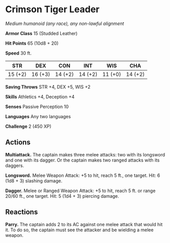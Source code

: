 # Crimson Tiger Leader
*Medium humanoid (any race), any non-lawful alignment*

**Armor Class** 15 (Studded Leather)

**Hit Points** 65 (10d8 + 20)

**Speed** 30 ft.

**STR**|**DEX**|**CON**|**INT**|**WIS**|**CHA**
-------|-------|-------|-------|-------|-------
15 (+2)|16 (+3)|14 (+2)|14 (+2)|11 (+0)|14 (+2)

**Saving Throws** STR +4, DEX +5, WIS +2

**Skills** Athletics +4, Deception +4

**Senses** Passive Perception 10

**Languages** Any two languages

**Challenge** 2 (450 XP)

## Actions
**Multiattack.** The captain makes three melee attacks: two with its longsword and one with its dagger. Or the captain makes two ranged attacks with its daggers.

**Longsword.** Melee Weapon Attack: +5 to hit, reach 5 ft., one target. Hit: 6 (1d8 + 3) slashing damage.

**Dagger.** Melee or Ranged Weapon Attack: +5 to hit, reach 5 ft. or range 20/60 ft., one target. Hit: 5 (1d4 + 3) piercing damage.

## Reactions
**Parry.** The captain adds 2 to its AC against one melee attack that would hit it. To do so, the captain must see the attacker and be wielding a melee weapon.
